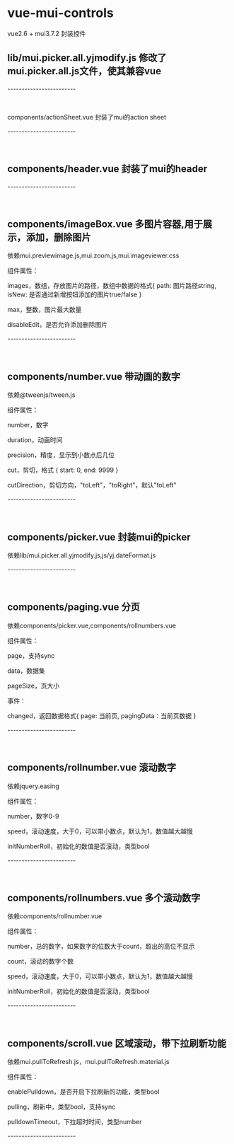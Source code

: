 ﻿# vue-mui-controls
vue2.6 + mui3.7.2  封装控件
<h2>lib/mui.picker.all.yjmodify.js 修改了mui.picker.all.js文件，使其兼容vue</h2>
<p>------------------------</p>
<br/>
<p>components/actionSheet.vue 封装了mui的action sheet</p>
<p>------------------------</p>
<br/>
<h2>components/header.vue 封装了mui的header</h2>
<p>------------------------</p>
<br/>
<h2>components/imageBox.vue 多图片容器,用于展示，添加，删除图片</h2>
<p>依赖mui.previewimage.js,mui.zoom.js,mui.imageviewer.css</p>
<p>组件属性：</p>
<p>images，数组，存放图片的路径，数组中数据的格式{ path: 图片路径string, isNew: 是否通过新增按钮添加的图片true/false }</p>
<p>max，整数，图片最大数量</p>
<p>disableEdit，是否允许添加删除图片</p>
<p>------------------------</p>
<br/>
<h2>components/number.vue 带动画的数字</h2>
<p>依赖@tweenjs/tween.js</p>
<p>组件属性：</p>
<p>number，数字</p>
<p>duration，动画时间</p>
<p>precision，精度，显示到小数点后几位</p>
<p>cut，剪切，格式 { start: 0, end: 9999 }</p>
<p>cutDirection，剪切方向，"toLeft"，"toRight"，默认"toLeft"</p>
<p>------------------------</p>
<br/>
<h2>components/picker.vue 封装mui的picker</h2>
<p>依赖lib/mui.picker.all.yjmodify.js,js/yj.dateFormat.js</p>
<p>------------------------</p>
<br/>
<h2>components/paging.vue 分页</h2>
<p>依赖components/picker.vue,components/rollnumbers.vue</p>
<p>组件属性：</p>
<p>page，支持sync</p>
<p>data，数据集</p>
<p>pageSize，页大小</p>
<p>事件：</p>
<p>changed，返回数据格式{ page: 当前页, pagingData：当前页数据 }</p>
<p>------------------------</p>
<br/>
<h2>components/rollnumber.vue 滚动数字</h2>
<p>依赖jquery.easing</p>
<p>组件属性：</p>
<p>number，数字0-9</p>
<p>speed，滚动速度，大于0，可以带小数点，默认为1，数值越大越慢</p>
<p>initNumberRoll，初始化的数值是否滚动，类型bool</p>
<p>------------------------</p>
<br/>
<h2>components/rollnumbers.vue 多个滚动数字</h2>
<p>依赖components/rollnumber.vue</p>
<p>组件属性：</p>
<p>number，总的数字，如果数字的位数大于count，超出的高位不显示</p>
<p>count，滚动的数字个数</p>
<p>speed，滚动速度，大于0，可以带小数点，默认为1，数值越大越慢</p>
<p>initNumberRoll，初始化的数值是否滚动，类型bool</p>
<p>------------------------</p>
<br/>
<h2>components/scroll.vue 区域滚动，带下拉刷新功能</h2>
<p>依赖mui.pullToRefresh.js，mui.pullToRefresh.material.js</p>
<p>组件属性：</p>
<p>enablePulldown，是否开启下拉刷新的功能，类型bool</p>
<p>pulling，刷新中，类型bool，支持sync</p>
<p>pulldownTimeout，下拉超时时间，类型number</p>
<p>------------------------</p>
<br/>